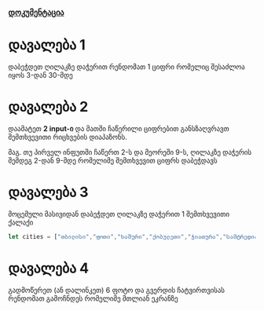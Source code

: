 
### [დოკუმენტაცია](EXPLAIN.md) 

# დავალება 1

დაბეჭდეთ ღილაკზე დაჭერით რენდომათ 1 ციფრი რომელიც შესაძლოა იყოს 3-დან 30-მდე

# დავალება 2

დაამატეთ **2 input-ი** და მათში ჩაწერილი ციფრებით განსზაღვრავთ შემთხვევითი რიცხვების დიაპაზონს.

მაგ. თუ პირველ ინფუთში ჩაწერთ 2-ს და მეორეში 9-ს, ღილაკზე დაჭერის შემდეგ 2-დან 9-მდე რომელიმე შემთხვევით ციფრს დაბეჭდავს

# დავალება 3

მოცემული მასივიდან დაბეჭდეთ ღილაკზე დაჭერით 1 შემთხვევითი ქალაქი

```js
let cities = ["თბილისი","ფოთი","ხაშური","ქობულეთი","ჭიათურა","სამტრედია",""]
```

# დავალება 4

გადმოწერეთ (ან დალინკეთ) 6 ფოტო და გვერდის ჩატვირთვისას რენდომათ გამოჩნდეს რომელიმე მთლიან ეკრანზე



